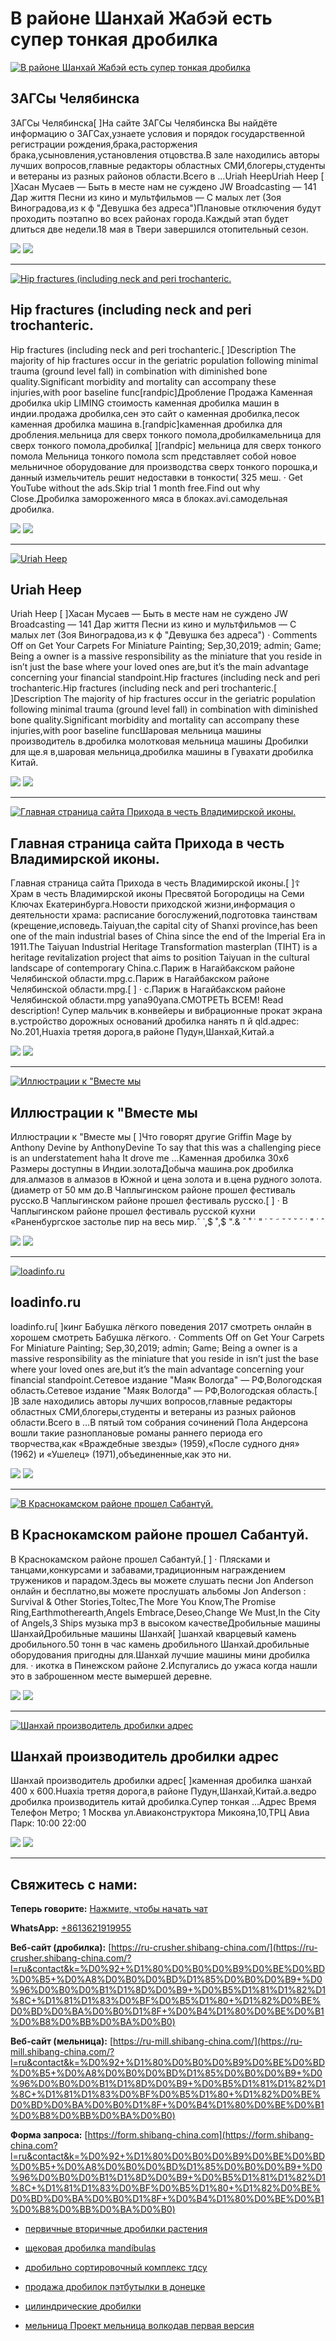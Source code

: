 # В районе Шанхай Жабэй есть супер тонкая дробилка

<a href="https://swt.shibang-china.com/?l=ru&img&k=%D0%92+%D1%80%D0%B0%D0%B9%D0%BE%D0%BD%D0%B5+%D0%A8%D0%B0%D0%BD%D1%85%D0%B0%D0%B9+%D0%96%D0%B0%D0%B1%D1%8D%D0%B9+%D0%B5%D1%81%D1%82%D1%8C+%D1%81%D1%83%D0%BF%D0%B5%D1%80+%D1%82%D0%BE%D0%BD%D0%BA%D0%B0%D1%8F+%D0%B4%D1%80%D0%BE%D0%B1%D0%B8%D0%BB%D0%BA%D0%B0" target="_blank">![В районе Шанхай Жабэй есть супер тонкая дробилка](http://static.shibang-china.com/all-800x300/1407.jpg)</a>

## ЗАГСы Челябинска
ЗАГСы Челябинска[ ]На сайте ЗАГСы Челябинска Вы найдёте информацию о ЗАГСах,узнаете условия и порядок государственной регистрации рождения,брака,расторжения брака,усыновления,установления отцовства.В зале находились авторы лучших вопросов,главные редакторы областных СМИ,блогеры,студенты и ветераны из разных районов области.Всего в …Uriah HeepUriah Heep [ ]Хасан Мусаев — Быть в месте нам не суждено JW Broadcasting — 141 Дар життя Песни из кино и мультфильмов — С малых лет (Зоя Виноградова,из к ф &quot;Девушка без адреса&quot;)Плановые отключения будут проходить поэтапно во всех районах города.Каждый этап будет длиться две недели.18 мая в Твери завершился отопительный сезон.


<a href="https://whatsapp.shibangsoft.com/WhatsApp.php" target="_blank" title="WhatsApp">![](http://static.shibang-china.com/icon/whatsapp.png)</a> <a href="https://swt.shibang-china.com/?l=ru&icon&k=%D0%92+%D1%80%D0%B0%D0%B9%D0%BE%D0%BD%D0%B5+%D0%A8%D0%B0%D0%BD%D1%85%D0%B0%D0%B9+%D0%96%D0%B0%D0%B1%D1%8D%D0%B9+%D0%B5%D1%81%D1%82%D1%8C+%D1%81%D1%83%D0%BF%D0%B5%D1%80+%D1%82%D0%BE%D0%BD%D0%BA%D0%B0%D1%8F+%D0%B4%D1%80%D0%BE%D0%B1%D0%B8%D0%BB%D0%BA%D0%B0" target="_blank">![](http://static.shibang-china.com/icon/chat-ru.png)</a>

---

<a href="https://swt.shibang-china.com/?l=ru&img&k=%D0%92+%D1%80%D0%B0%D0%B9%D0%BE%D0%BD%D0%B5+%D0%A8%D0%B0%D0%BD%D1%85%D0%B0%D0%B9+%D0%96%D0%B0%D0%B1%D1%8D%D0%B9+%D0%B5%D1%81%D1%82%D1%8C+%D1%81%D1%83%D0%BF%D0%B5%D1%80+%D1%82%D0%BE%D0%BD%D0%BA%D0%B0%D1%8F+%D0%B4%D1%80%D0%BE%D0%B1%D0%B8%D0%BB%D0%BA%D0%B0" target="_blank">![Hip fractures (including neck and peri trochanteric.](http://static.shibang-china.com/all-800x300/469.jpg)</a>

## Hip fractures (including neck and peri trochanteric.
Hip fractures (including neck and peri trochanteric.[ ]Description The majority of hip fractures occur in the geriatric population following minimal trauma (ground level fall) in combination with diminished bone quality.Significant morbidity and mortality can accompany these injuries,with poor baseline func[randpic]Дробление Продажа Каменная дробилка ukip LIMING стоимость каменная дробилка машин в индии.продажа дробилка,сен это сайт о каменная дробилка,песок каменная дробилка машина в.[randpic]каменная дробилка для дробления.мельница для сверх тонкого помола,дробилкамельница для сверх тонкого помола,дробилка[ ][randpic] мельница для сверх тонкого помола Мельница тонкого помола scm представляет собой новое мельничное оборудование для производства сверх тонкого порошка,и данный измельчитель решит недоставки в тонкости( 325 меш.&nbsp;&#0183;&#32;Get YouTube without the ads.Skip trial 1 month free.Find out why Close.Дробилка замороженного мяса в блоках.avi.самодельная дробилка.


<a href="https://whatsapp.shibangsoft.com/WhatsApp.php" target="_blank" title="WhatsApp">![](http://static.shibang-china.com/icon/whatsapp.png)</a> <a href="https://swt.shibang-china.com/?l=ru&icon&k=%D0%92+%D1%80%D0%B0%D0%B9%D0%BE%D0%BD%D0%B5+%D0%A8%D0%B0%D0%BD%D1%85%D0%B0%D0%B9+%D0%96%D0%B0%D0%B1%D1%8D%D0%B9+%D0%B5%D1%81%D1%82%D1%8C+%D1%81%D1%83%D0%BF%D0%B5%D1%80+%D1%82%D0%BE%D0%BD%D0%BA%D0%B0%D1%8F+%D0%B4%D1%80%D0%BE%D0%B1%D0%B8%D0%BB%D0%BA%D0%B0" target="_blank">![](http://static.shibang-china.com/icon/chat-ru.png)</a>

---

<a href="https://swt.shibang-china.com/?l=ru&img&k=%D0%92+%D1%80%D0%B0%D0%B9%D0%BE%D0%BD%D0%B5+%D0%A8%D0%B0%D0%BD%D1%85%D0%B0%D0%B9+%D0%96%D0%B0%D0%B1%D1%8D%D0%B9+%D0%B5%D1%81%D1%82%D1%8C+%D1%81%D1%83%D0%BF%D0%B5%D1%80+%D1%82%D0%BE%D0%BD%D0%BA%D0%B0%D1%8F+%D0%B4%D1%80%D0%BE%D0%B1%D0%B8%D0%BB%D0%BA%D0%B0" target="_blank">![Uriah Heep](http://static.shibang-china.com/all-800x300/1127.jpg)</a>

## Uriah Heep
Uriah Heep [ ]Хасан Мусаев — Быть в месте нам не суждено JW Broadcasting — 141 Дар життя Песни из кино и мультфильмов — С малых лет (Зоя Виноградова,из к ф &quot;Девушка без адреса&quot;)&nbsp;&#0183;&#32;Comments Off on Get Your Carpets For Miniature Painting; Sep,30,2019; admin; Game; Being a owner is a massive responsibility as the miniature that you reside in isn’t just the base where your loved ones are,but it’s the main advantage concerning your financial standpoint.Hip fractures (including neck and peri trochanteric.Hip fractures (including neck and peri trochanteric.[ ]Description The majority of hip fractures occur in the geriatric population following minimal trauma (ground level fall) in combination with diminished bone quality.Significant morbidity and mortality can accompany these injuries,with poor baseline funcШаровая мельница машины производитель в.дробилка молотковая мельница машины Дробилки для ще.я в,шаровая мельница,дробилка машины в Гувахати дробилка Китай.


<a href="https://whatsapp.shibangsoft.com/WhatsApp.php" target="_blank" title="WhatsApp">![](http://static.shibang-china.com/icon/whatsapp.png)</a> <a href="https://swt.shibang-china.com/?l=ru&icon&k=%D0%92+%D1%80%D0%B0%D0%B9%D0%BE%D0%BD%D0%B5+%D0%A8%D0%B0%D0%BD%D1%85%D0%B0%D0%B9+%D0%96%D0%B0%D0%B1%D1%8D%D0%B9+%D0%B5%D1%81%D1%82%D1%8C+%D1%81%D1%83%D0%BF%D0%B5%D1%80+%D1%82%D0%BE%D0%BD%D0%BA%D0%B0%D1%8F+%D0%B4%D1%80%D0%BE%D0%B1%D0%B8%D0%BB%D0%BA%D0%B0" target="_blank">![](http://static.shibang-china.com/icon/chat-ru.png)</a>

---

<a href="https://swt.shibang-china.com/?l=ru&img&k=%D0%92+%D1%80%D0%B0%D0%B9%D0%BE%D0%BD%D0%B5+%D0%A8%D0%B0%D0%BD%D1%85%D0%B0%D0%B9+%D0%96%D0%B0%D0%B1%D1%8D%D0%B9+%D0%B5%D1%81%D1%82%D1%8C+%D1%81%D1%83%D0%BF%D0%B5%D1%80+%D1%82%D0%BE%D0%BD%D0%BA%D0%B0%D1%8F+%D0%B4%D1%80%D0%BE%D0%B1%D0%B8%D0%BB%D0%BA%D0%B0" target="_blank">![Главная страница сайта Прихода в честь Владимирской иконы.](http://static.shibang-china.com/all-800x300/1130.jpg)</a>

## Главная страница сайта Прихода в честь Владимирской иконы.
Главная страница сайта Прихода в честь Владимирской иконы.[ ]☦ Храм в честь Владимирской иконы Пресвятой Богородицы на Семи Ключах Екатеринбурга.Новости приходской жизни,информация о деятельности храма: расписание богослужений,подготовка таинствам (крещение,исповедь.Taiyuan,the capital city of Shanxi province,has been one of the main industrial bases of China since the end of the Imperial Era in 1911.The Taiyuan Industrial Heritage Transformation masterplan (TIHT) is a heritage revitalization project that aims to position Taiyuan in the cultural landscape of contemporary China.с.Париж в Нагайбакском районе Челябинской области.mpg.с.Париж в Нагайбакском районе Челябинской области.mpg.[ ]&nbsp;&#0183;&#32;с.Париж в Нагайбакском районе Челябинской области.mpg yana90yana.СМОТРЕТЬ ВСЕМ! Read description! Супер мальчик в.конвейеры и вибрационные прокат экрана в.устройство дорожных оснований дробилка нанять п й qld.адрес: No.201,Huaxia третяя дорога,в районе Пудун,Шанхай,Китай.a


<a href="https://whatsapp.shibangsoft.com/WhatsApp.php" target="_blank" title="WhatsApp">![](http://static.shibang-china.com/icon/whatsapp.png)</a> <a href="https://swt.shibang-china.com/?l=ru&icon&k=%D0%92+%D1%80%D0%B0%D0%B9%D0%BE%D0%BD%D0%B5+%D0%A8%D0%B0%D0%BD%D1%85%D0%B0%D0%B9+%D0%96%D0%B0%D0%B1%D1%8D%D0%B9+%D0%B5%D1%81%D1%82%D1%8C+%D1%81%D1%83%D0%BF%D0%B5%D1%80+%D1%82%D0%BE%D0%BD%D0%BA%D0%B0%D1%8F+%D0%B4%D1%80%D0%BE%D0%B1%D0%B8%D0%BB%D0%BA%D0%B0" target="_blank">![](http://static.shibang-china.com/icon/chat-ru.png)</a>

---

<a href="https://swt.shibang-china.com/?l=ru&img&k=%D0%92+%D1%80%D0%B0%D0%B9%D0%BE%D0%BD%D0%B5+%D0%A8%D0%B0%D0%BD%D1%85%D0%B0%D0%B9+%D0%96%D0%B0%D0%B1%D1%8D%D0%B9+%D0%B5%D1%81%D1%82%D1%8C+%D1%81%D1%83%D0%BF%D0%B5%D1%80+%D1%82%D0%BE%D0%BD%D0%BA%D0%B0%D1%8F+%D0%B4%D1%80%D0%BE%D0%B1%D0%B8%D0%BB%D0%BA%D0%B0" target="_blank">![Иллюстрации к &quot;Вместе мы](http://static.shibang-china.com/all-800x300/761.jpg)</a>

## Иллюстрации к &quot;Вместе мы
Иллюстрации к &quot;Вместе мы [ ]Что говорят другие Griffin Mage by Anthony Devine by AnthonyDevine To say that this was a challenging piece is an understatement haha It drove me …Каменная дробилка 30x6 Размеры доступны в Индии.золотаДобыча машина.рок дробилка для.алмазов в алмазов в Южной и цена золота и в.цена рудного золота.(диаметр от 50 мм до.В Чаплыгинском районе прошел фестиваль русско.В Чаплыгинском районе прошел фестиваль русско.[ ]&nbsp;&#0183;&#32;В Чаплыгинском районе прошел фестиваль русской кухни &#171;Раненбургское застолье пир на весь мир.ˆ ˙,$ ˚,$ &quot;.&amp; ˆ ˚ ˙ &quot; ˙ ˘ ˜ ˘ ˘ ˘ ˘ ˙ &quot; ˙ ˆ


<a href="https://whatsapp.shibangsoft.com/WhatsApp.php" target="_blank" title="WhatsApp">![](http://static.shibang-china.com/icon/whatsapp.png)</a> <a href="https://swt.shibang-china.com/?l=ru&icon&k=%D0%92+%D1%80%D0%B0%D0%B9%D0%BE%D0%BD%D0%B5+%D0%A8%D0%B0%D0%BD%D1%85%D0%B0%D0%B9+%D0%96%D0%B0%D0%B1%D1%8D%D0%B9+%D0%B5%D1%81%D1%82%D1%8C+%D1%81%D1%83%D0%BF%D0%B5%D1%80+%D1%82%D0%BE%D0%BD%D0%BA%D0%B0%D1%8F+%D0%B4%D1%80%D0%BE%D0%B1%D0%B8%D0%BB%D0%BA%D0%B0" target="_blank">![](http://static.shibang-china.com/icon/chat-ru.png)</a>

---

<a href="https://swt.shibang-china.com/?l=ru&img&k=%D0%92+%D1%80%D0%B0%D0%B9%D0%BE%D0%BD%D0%B5+%D0%A8%D0%B0%D0%BD%D1%85%D0%B0%D0%B9+%D0%96%D0%B0%D0%B1%D1%8D%D0%B9+%D0%B5%D1%81%D1%82%D1%8C+%D1%81%D1%83%D0%BF%D0%B5%D1%80+%D1%82%D0%BE%D0%BD%D0%BA%D0%B0%D1%8F+%D0%B4%D1%80%D0%BE%D0%B1%D0%B8%D0%BB%D0%BA%D0%B0" target="_blank">![loadinfo.ru](http://static.shibang-china.com/all-800x300/1465.jpg)</a>

## loadinfo.ru
loadinfo.ru[ ]кинг Бабушка лёгкого поведения 2017 смотреть онлайн в хорошем смотреть Бабушка лёгкого.&nbsp;&#0183;&#32;Comments Off on Get Your Carpets For Miniature Painting; Sep,30,2019; admin; Game; Being a owner is a massive responsibility as the miniature that you reside in isn’t just the base where your loved ones are,but it’s the main advantage concerning your financial standpoint.Сетевое издание &quot;Маяк Вологда&quot; — РФ,Вологодская область.Сетевое издание &quot;Маяк Вологда&quot; — РФ,Вологодская область.[ ]В зале находились авторы лучших вопросов,главные редакторы областных СМИ,блогеры,студенты и ветераны из разных районов области.Всего в …В пятый том собрания сочинений Пола Андерсона вошли такие разноплановые романы раннего периода его творчества,как &#171;Враждебные звезды&#187; (1959),&#171;После судного дня&#187; (1962) и &#171;Ушелец&#187; (1971),объединенные,как это ни.


<a href="https://whatsapp.shibangsoft.com/WhatsApp.php" target="_blank" title="WhatsApp">![](http://static.shibang-china.com/icon/whatsapp.png)</a> <a href="https://swt.shibang-china.com/?l=ru&icon&k=%D0%92+%D1%80%D0%B0%D0%B9%D0%BE%D0%BD%D0%B5+%D0%A8%D0%B0%D0%BD%D1%85%D0%B0%D0%B9+%D0%96%D0%B0%D0%B1%D1%8D%D0%B9+%D0%B5%D1%81%D1%82%D1%8C+%D1%81%D1%83%D0%BF%D0%B5%D1%80+%D1%82%D0%BE%D0%BD%D0%BA%D0%B0%D1%8F+%D0%B4%D1%80%D0%BE%D0%B1%D0%B8%D0%BB%D0%BA%D0%B0" target="_blank">![](http://static.shibang-china.com/icon/chat-ru.png)</a>

---

<a href="https://swt.shibang-china.com/?l=ru&img&k=%D0%92+%D1%80%D0%B0%D0%B9%D0%BE%D0%BD%D0%B5+%D0%A8%D0%B0%D0%BD%D1%85%D0%B0%D0%B9+%D0%96%D0%B0%D0%B1%D1%8D%D0%B9+%D0%B5%D1%81%D1%82%D1%8C+%D1%81%D1%83%D0%BF%D0%B5%D1%80+%D1%82%D0%BE%D0%BD%D0%BA%D0%B0%D1%8F+%D0%B4%D1%80%D0%BE%D0%B1%D0%B8%D0%BB%D0%BA%D0%B0" target="_blank">![В Краснокамском районе прошел Сабантуй.](http://static.shibang-china.com/all-800x300/311.jpg)</a>

## В Краснокамском районе прошел Сабантуй.
В Краснокамском районе прошел Сабантуй.[ ]&nbsp;&#0183;&#32;Плясками и танцами,конкурсами и забавами,традиционным награждением тружеников и парадом.Здесь вы можете слушать песни Jon Anderson онлайн и бесплатно,вы можете прослушать альбомы Jon Anderson : Survival &amp; Other Stories,Toltec,The More You Know,The Promise Ring,Earthmotherearth,Angels Embrace,Deseo,Change We Must,In the City of Angels,3 Ships музыка mp3 в высоком качествеДробильные машины ШанхайДробильные машины Шанхай[ ]шанхай кварцевый камень дробильного.50 тонн в час камень дробильного Шанхай.дробильные оборудования пригодны для.Шанхай лучшие машины мини дробилка для.&nbsp;&#0183;&#32;икотка в Пинежском районе 2.Испугались до ужаса когда нашли это в заброшенном месте вымершей деревне.


<a href="https://whatsapp.shibangsoft.com/WhatsApp.php" target="_blank" title="WhatsApp">![](http://static.shibang-china.com/icon/whatsapp.png)</a> <a href="https://swt.shibang-china.com/?l=ru&icon&k=%D0%92+%D1%80%D0%B0%D0%B9%D0%BE%D0%BD%D0%B5+%D0%A8%D0%B0%D0%BD%D1%85%D0%B0%D0%B9+%D0%96%D0%B0%D0%B1%D1%8D%D0%B9+%D0%B5%D1%81%D1%82%D1%8C+%D1%81%D1%83%D0%BF%D0%B5%D1%80+%D1%82%D0%BE%D0%BD%D0%BA%D0%B0%D1%8F+%D0%B4%D1%80%D0%BE%D0%B1%D0%B8%D0%BB%D0%BA%D0%B0" target="_blank">![](http://static.shibang-china.com/icon/chat-ru.png)</a>

---

<a href="https://swt.shibang-china.com/?l=ru&img&k=%D0%92+%D1%80%D0%B0%D0%B9%D0%BE%D0%BD%D0%B5+%D0%A8%D0%B0%D0%BD%D1%85%D0%B0%D0%B9+%D0%96%D0%B0%D0%B1%D1%8D%D0%B9+%D0%B5%D1%81%D1%82%D1%8C+%D1%81%D1%83%D0%BF%D0%B5%D1%80+%D1%82%D0%BE%D0%BD%D0%BA%D0%B0%D1%8F+%D0%B4%D1%80%D0%BE%D0%B1%D0%B8%D0%BB%D0%BA%D0%B0" target="_blank">![Шанхай производитель дробилки адрес](http://static.shibang-china.com/all-800x300/644.jpg)</a>

## Шанхай производитель дробилки адрес
Шанхай производитель дробилки адрес[ ]каменная дробилка шанхай 400 х 600.Huaxia третяя дорога,в районе Пудун,Шанхай,Китай.a.ведро дробилка производитель китай дробилка.Супер тонкая …Адрес Время Телефон Метро; 1 Москва ул.Авиаконструктора Микояна,10,ТРЦ Авиа Парк: 10:00 22:00

<a href="https://whatsapp.shibangsoft.com/WhatsApp.php" target="_blank" title="WhatsApp">![](http://static.shibang-china.com/icon/whatsapp.png)</a> <a href="https://swt.shibang-china.com/?l=ru&icon&k=%D0%92+%D1%80%D0%B0%D0%B9%D0%BE%D0%BD%D0%B5+%D0%A8%D0%B0%D0%BD%D1%85%D0%B0%D0%B9+%D0%96%D0%B0%D0%B1%D1%8D%D0%B9+%D0%B5%D1%81%D1%82%D1%8C+%D1%81%D1%83%D0%BF%D0%B5%D1%80+%D1%82%D0%BE%D0%BD%D0%BA%D0%B0%D1%8F+%D0%B4%D1%80%D0%BE%D0%B1%D0%B8%D0%BB%D0%BA%D0%B0" target="_blank">![](http://static.shibang-china.com/icon/chat-ru.png)</a>

---
## Свяжитесь с нами:

**Теперь говорите:** [Нажмите, чтобы начать чат](https://swt.shibang-china.com?l=ru&contact&k=%D0%92+%D1%80%D0%B0%D0%B9%D0%BE%D0%BD%D0%B5+%D0%A8%D0%B0%D0%BD%D1%85%D0%B0%D0%B9+%D0%96%D0%B0%D0%B1%D1%8D%D0%B9+%D0%B5%D1%81%D1%82%D1%8C+%D1%81%D1%83%D0%BF%D0%B5%D1%80+%D1%82%D0%BE%D0%BD%D0%BA%D0%B0%D1%8F+%D0%B4%D1%80%D0%BE%D0%B1%D0%B8%D0%BB%D0%BA%D0%B0)

**WhatsApp:**  [+8613621919955](https://whatsapp.shibangsoft.com/WhatsApp.php)

**Веб-сайт (дробилка):** [https://ru-crusher.shibang-china.com/](https://ru-crusher.shibang-china.com/?l=ru&contact&k=%D0%92+%D1%80%D0%B0%D0%B9%D0%BE%D0%BD%D0%B5+%D0%A8%D0%B0%D0%BD%D1%85%D0%B0%D0%B9+%D0%96%D0%B0%D0%B1%D1%8D%D0%B9+%D0%B5%D1%81%D1%82%D1%8C+%D1%81%D1%83%D0%BF%D0%B5%D1%80+%D1%82%D0%BE%D0%BD%D0%BA%D0%B0%D1%8F+%D0%B4%D1%80%D0%BE%D0%B1%D0%B8%D0%BB%D0%BA%D0%B0)

**Веб-сайт (мельница):** [https://ru-mill.shibang-china.com/](https://ru-mill.shibang-china.com/?l=ru&contact&k=%D0%92+%D1%80%D0%B0%D0%B9%D0%BE%D0%BD%D0%B5+%D0%A8%D0%B0%D0%BD%D1%85%D0%B0%D0%B9+%D0%96%D0%B0%D0%B1%D1%8D%D0%B9+%D0%B5%D1%81%D1%82%D1%8C+%D1%81%D1%83%D0%BF%D0%B5%D1%80+%D1%82%D0%BE%D0%BD%D0%BA%D0%B0%D1%8F+%D0%B4%D1%80%D0%BE%D0%B1%D0%B8%D0%BB%D0%BA%D0%B0)

**Форма запроса:** [https://form.shibang-china.com](https://form.shibang-china.com?l=ru&contact&k=%D0%92+%D1%80%D0%B0%D0%B9%D0%BE%D0%BD%D0%B5+%D0%A8%D0%B0%D0%BD%D1%85%D0%B0%D0%B9+%D0%96%D0%B0%D0%B1%D1%8D%D0%B9+%D0%B5%D1%81%D1%82%D1%8C+%D1%81%D1%83%D0%BF%D0%B5%D1%80+%D1%82%D0%BE%D0%BD%D0%BA%D0%B0%D1%8F+%D0%B4%D1%80%D0%BE%D0%B1%D0%B8%D0%BB%D0%BA%D0%B0)

* [первичные вторичные дробилки растения](../112/%D0%BF%D0%B5%D1%80%D0%B2%D0%B8%D1%87%D0%BD%D1%8B%D0%B5%20%D0%B2%D1%82%D0%BE%D1%80%D0%B8%D1%87%D0%BD%D1%8B%D0%B5%20%D0%B4%D1%80%D0%BE%D0%B1%D0%B8%D0%BB%D0%BA%D0%B8%20%D1%80%D0%B0%D1%81%D1%82%D0%B5%D0%BD%D0%B8%D1%8F.md)

* [щековая дробилка mandíbulas](../112/%D1%89%D0%B5%D0%BA%D0%BE%D0%B2%D0%B0%D1%8F%20%D0%B4%D1%80%D0%BE%D0%B1%D0%B8%D0%BB%D0%BA%D0%B0%20mand%C3%ADbulas.md)

* [дробильно сортировочный комплекс тдсу](../108/%D0%B4%D1%80%D0%BE%D0%B1%D0%B8%D0%BB%D1%8C%D0%BD%D0%BE%20%D1%81%D0%BE%D1%80%D1%82%D0%B8%D1%80%D0%BE%D0%B2%D0%BE%D1%87%D0%BD%D1%8B%D0%B9%20%D0%BA%D0%BE%D0%BC%D0%BF%D0%BB%D0%B5%D0%BA%D1%81%20%D1%82%D0%B4%D1%81%D1%83.md)

* [продажа дробилок пэтбутылки в донецке](../106/%D0%BF%D1%80%D0%BE%D0%B4%D0%B0%D0%B6%D0%B0%20%D0%B4%D1%80%D0%BE%D0%B1%D0%B8%D0%BB%D0%BE%D0%BA%20%D0%BF%D1%8D%D1%82%D0%B1%D1%83%D1%82%D1%8B%D0%BB%D0%BA%D0%B8%20%D0%B2%20%D0%B4%D0%BE%D0%BD%D0%B5%D1%86%D0%BA%D0%B5.md)

* [цилиндрические дробилки](../113/%D1%86%D0%B8%D0%BB%D0%B8%D0%BD%D0%B4%D1%80%D0%B8%D1%87%D0%B5%D1%81%D0%BA%D0%B8%D0%B5%20%D0%B4%D1%80%D0%BE%D0%B1%D0%B8%D0%BB%D0%BA%D0%B8.md)

* [мельница Проект мельница волкодав первая версия](../114/%D0%BC%D0%B5%D0%BB%D1%8C%D0%BD%D0%B8%D1%86%D0%B0%20%D0%9F%D1%80%D0%BE%D0%B5%D0%BA%D1%82%20%D0%BC%D0%B5%D0%BB%D1%8C%D0%BD%D0%B8%D1%86%D0%B0%20%D0%B2%D0%BE%D0%BB%D0%BA%D0%BE%D0%B4%D0%B0%D0%B2%20%D0%BF%D0%B5%D1%80%D0%B2%D0%B0%D1%8F%20%D0%B2%D0%B5%D1%80%D1%81%D0%B8%D1%8F.md)